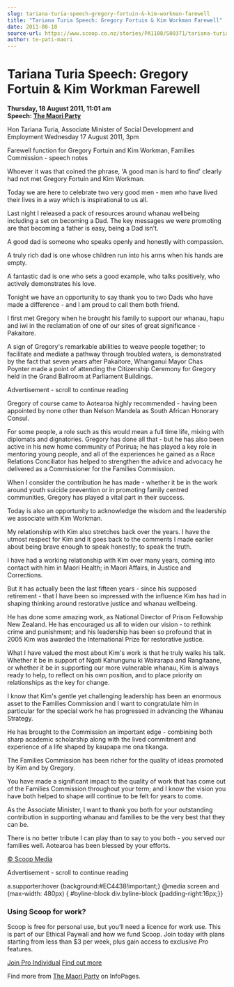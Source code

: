 ```yaml
---
slug: tariana-turia-speech-gregory-fortuin-&-kim-workman-farewell
title: "Tariana Turia Speech: Gregory Fortuin & Kim Workman Farewell"
date: 2011-08-18
source-url: https://www.scoop.co.nz/stories/PA1108/S00371/tariana-turia-speech-gregory-fortuin-kim-workman-farewell.htm
author: te-pati-maori
---
```

Tariana Turia Speech: Gregory Fortuin & Kim Workman Farewell
============================================================

**Thursday, 18 August 2011, 11:01 am**  
**Speech: [The Maori Party](https://info.scoop.co.nz/The_Maori_Party)**

Hon Tariana Turia, Associate Minister of Social Development and Employment Wednesday 17 August 2011, 3pm

Farewell function for Gregory Fortuin and Kim Workman, Families Commission - speech notes

Whoever it was that coined the phrase, 'A good man is hard to find' clearly had not met Gregory Fortuin and Kim Workman.

Today we are here to celebrate two very good men - men who have lived their lives in a way which is inspirational to us all.

Last night I released a pack of resources around whanau wellbeing including a set on becoming a Dad. The key messages we were promoting are that becoming a father is easy, being a Dad isn't.

A good dad is someone who speaks openly and honestly with compassion.

A truly rich dad is one whose children run into his arms when his hands are empty.

A fantastic dad is one who sets a good example, who talks positively, who actively demonstrates his love.

Tonight we have an opportunity to say thank you to two Dads who have made a difference - and I am proud to call them both friend.

I first met Gregory when he brought his family to support our whanau, hapu and iwi in the reclamation of one of our sites of great significance - Pakaitore.

A sign of Gregory's remarkable abilities to weave people together; to facilitate and mediate a pathway through troubled waters, is demonstrated by the fact that seven years after Pakaitore, Whanganui Mayor Chas Poynter made a point of attending the Citizenship Ceremony for Gregory held in the Grand Ballroom at Parliament Buildings.

Advertisement - scroll to continue reading





Gregory of course came to Aotearoa highly recommended - having been appointed by none other than Nelson Mandela as South African Honorary Consul.

For some people, a role such as this would mean a full time life, mixing with diplomats and dignatories. Gregory has done all that - but he has also been active in his new home community of Porirua; he has played a key role in mentoring young people, and all of the experiences he gained as a Race Relations Conciliator has helped to strengthen the advice and advocacy he delivered as a Commissioner for the Families Commission.

When I consider the contribution he has made - whether it be in the work around youth suicide prevention or in promoting family centred communities, Gregory has played a vital part in their success.

Today is also an opportunity to acknowledge the wisdom and the leadership we associate with Kim Workman.

My relationship with Kim also stretches back over the years. I have the utmost respect for Kim and it goes back to the comments I made earlier about being brave enough to speak honestly; to speak the truth.

I have had a working relationship with Kim over many years, coming into contact with him in Maori Health; in Maori Affairs, in Justice and Corrections.

But it has actually been the last fifteen years - since his supposed retirement - that I have been so impressed with the influence Kim has had in shaping thinking around restorative justice and whanau wellbeing.

He has done some amazing work, as National Director of Prison Fellowship New Zealand. He has encouraged us all to widen our vision - to rethink crime and punishment; and his leadership has been so profound that in 2005 Kim was awarded the International Prize for restorative justice.

What I have valued the most about Kim's work is that he truly walks his talk. Whether it be in support of Ngati Kahungunu ki Wairarapa and Rangitaane, or whether it be in supporting our more vulnerable whanau, Kim is always ready to help, to reflect on his own position, and to place priority on relationships as the key for change.

I know that Kim's gentle yet challenging leadership has been an enormous asset to the Families Commission and I want to congratulate him in particular for the special work he has progressed in advancing the Whanau Strategy.

He has brought to the Commission an important edge - combining both sharp academic scholarship along with the lived commitment and experience of a life shaped by kaupapa me ona tikanga.

The Families Commission has been richer for the quality of ideas promoted by Kim and by Gregory.

You have made a significant impact to the quality of work that has come out of the Families Commission throughout your term; and I know the vision you have both helped to shape will continue to be felt for years to come.

As the Associate Minister, I want to thank you both for your outstanding contribution in supporting whanau and families to be the very best that they can be.

There is no better tribute I can play than to say to you both - you served our families well. Aotearoa has been blessed by your efforts.

[© Scoop Media](http://www.scoop.co.nz/about/terms.html)  

Advertisement - scroll to continue reading



a.supporter:hover {background:#EC4438!important;} @media screen and (max-width: 480px) { #byline-block div.byline-block {padding-right:16px;}}

### Using Scoop for work?

Scoop is free for personal use, but you’ll need a licence for work use. This is part of our Ethical Paywall and how we fund Scoop. Join today with plans starting from less than $3 per week, plus gain access to exclusive _Pro_ features.  
  
[Join Pro Individual](https://pro.scoop.co.nz/Individual/?from=ProIn24) [Find out more](https://pro.scoop.co.nz/using-scoop-for-work/?from=ProIn24)

Find more from [The Maori Party](https://info.scoop.co.nz/The_Maori_Party) on InfoPages.